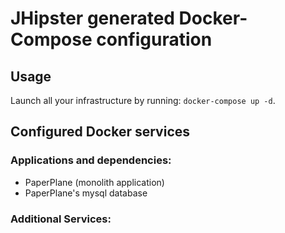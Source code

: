 # JHipster generated Docker-Compose configuration

## Usage

Launch all your infrastructure by running: `docker-compose up -d`.

## Configured Docker services

### Applications and dependencies:

- PaperPlane (monolith application)
- PaperPlane's mysql database

### Additional Services:
